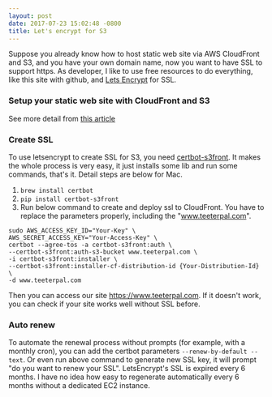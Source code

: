 ```yaml
---
layout: post
date: 2017-07-23 15:02:48 -0800
title: Let's encrypt for S3
---
```


Suppose you already know how to host static web site via AWS CloudFront and S3, and you have your own domain name, now you want to have SSL to support https. As developer, I like to use free resources to do everything, like this site with github, and [Lets Encrypt](https://letsencrypt.org/) for SSL.

### Setup your static web site with CloudFront and S3
See more detail from [this article](http://flyingsky.github.io/2016/03/21/host-angularjs-with-s3-and-cloudfront/)

### Create SSL
To use letsencrypt to create SSL for S3, you need [certbot-s3front](https://github.com/dlapiduz/certbot-s3front). It makes the whole process is very easy, it just installs some lib and run some commands, that's it. Detail steps are below for Mac.

1. `brew install certbot`
2. `pip install certbot-s3front`
3. Run below command to create and deploy ssl to CloudFront. You have to replace the parameters properly, including the "www.teeterpal.com".

```
sudo AWS_ACCESS_KEY_ID="Your-Key" \
AWS_SECRET_ACCESS_KEY="Your-Access-Key" \
certbot --agree-tos -a certbot-s3front:auth \
--certbot-s3front:auth-s3-bucket www.teeterpal.com \
-i certbot-s3front:installer \
--certbot-s3front:installer-cf-distribution-id {Your-Distribution-Id} \
-d www.teeterpal.com
```

Then you can access our site https://www.teeterpal.com. If it doesn't work, you can check if your site works well without SSL before.

### Auto renew
To automate the renewal process without prompts (for example, with a monthly cron), you can add the certbot parameters `--renew-by-default --text`. Or even run above command to generate new SSL key, it will prompt "do you want to renew your SSL". LetsEncrypt's SSL is expired every 6 months. I have no idea how easy to regenerate automatically every 6 months without a dedicated EC2 instance. 

